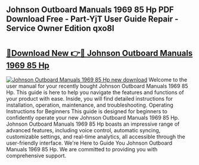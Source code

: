 ## Johnson Outboard Manuals 1969 85 Hp PDF Download Free - Part-YjT User Guide Repair - Service Owner Edition qxo8l

# <h2><a href="http://bc75284.oget.top/?id=Johnson+Outboard+Manuals+1969+85+Hp">🔗Download New 👉🔴 Johnson Outboard Manuals 1969 85 Hp</a></h2>

[![Johnson Outboard Manuals 1969 85 Hp new download](https://i.imgur.com/5g1atiW.png)](http://bc75284.oget.top/?id=Johnson+Outboard+Manuals+1969+85+Hp)
Welcome to the user manual for your recently bought Johnson Outboard Manuals 1969 85 Hp. This guide is here to help you navigate the features and functions of your product with ease. Inside, you will find detailed instructions for installation, operation, maintenance, and troubleshooting. Operating Instructions for Beginners This guide is designed for beginners to confidently operate your new Johnson Outboard Manuals 1969 85 Hp. Johnson Outboard Manuals 1969 85 Hp boasts an impressive range of advanced features, including voice control, automatic syncing, customizable settings, and real-time analytics, all accessible through the user-friendly interface. We're Here to Guide You Johnson Outboard Manuals 1969 85 Hp. We are committed to providing you with comprehensive support.
